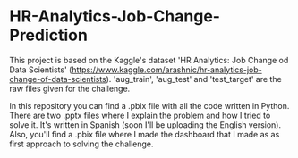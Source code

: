 # HR-Analytics-Job-Change-Prediction
This project is based on the Kaggle's dataset 'HR Analytics: Job Change od Data Scientists' (https://www.kaggle.com/arashnic/hr-analytics-job-change-of-data-scientists).
'aug_train', 'aug_test' and 'test_target' are the raw files given for the challenge.


In this repository you can find a .pbix file with all the code written in Python.
There are two .pptx files where I explain the problem and how I tried to solve it. It's written in Spanish (soon I'll be uploading the English version).
Also, you'll find a .pbix file where I made the dashboard that I made as as first approach to solving the challenge.
